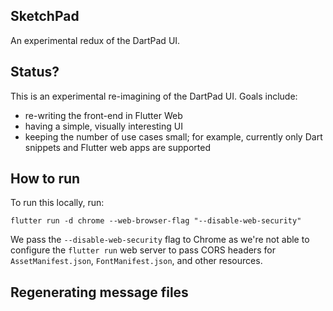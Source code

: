 ## SketchPad

An experimental redux of the DartPad UI.

## Status?

This is an experimental re-imagining of the DartPad UI. Goals include:

- re-writing the front-end in Flutter Web
- having a simple, visually interesting UI
- keeping the number of use cases small; for example, currently only Dart
  snippets and Flutter web apps are supported

## How to run

To run this locally, run:

```
flutter run -d chrome --web-browser-flag "--disable-web-security"
```

We pass the `--disable-web-security` flag to Chrome as we're not able to
configure the `flutter run` web server to pass CORS headers for
`AssetManifest.json`, `FontManifest.json`, and other resources.

## Regenerating message files
